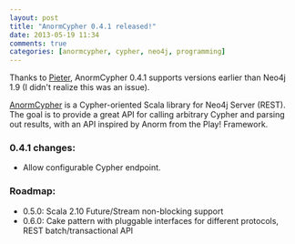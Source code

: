 ```yaml
---
layout: post
title: "AnormCypher 0.4.1 released!"
date: 2013-05-19 11:34
comments: true
categories: [anormcypher, cypher, neo4j, programming]
---
```

Thanks to [Pieter](https://github.com/PieterJanVanAeken), AnormCypher 0.4.1 supports versions earlier than Neo4j 1.9 (I didn't realize this was an issue). 

[AnormCypher](http://anormcypher.org/) is a Cypher-oriented Scala library for Neo4j Server (REST). The goal is to provide a great API for calling arbitrary Cypher and parsing out results, with an API inspired by Anorm from the Play! Framework.

### 0.4.1 changes:

* Allow configurable Cypher endpoint.

### Roadmap:

- 0.5.0: Scala 2.10 Future/Stream non-blocking support
- 0.6.0: Cake pattern with pluggable interfaces for different protocols, REST batch/transactional API

